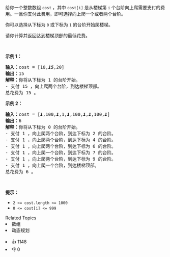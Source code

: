 <p>给你一个整数数组 <code>cost</code> ，其中 <code>cost[i]</code> 是从楼梯第 <code>i</code> 个台阶向上爬需要支付的费用。一旦你支付此费用，即可选择向上爬一个或者两个台阶。</p>

<p>你可以选择从下标为 <code>0</code> 或下标为 <code>1</code> 的台阶开始爬楼梯。</p>

<p>请你计算并返回达到楼梯顶部的最低花费。</p>

<p>&nbsp;</p>

<p><strong>示例 1：</strong></p>

<pre>
<strong>输入：</strong>cost = [10,<em><strong>15</strong></em>,20]
<strong>输出：</strong>15
<strong>解释：</strong>你将从下标为 1 的台阶开始。
- 支付 15 ，向上爬两个台阶，到达楼梯顶部。
总花费为 15 。
</pre>

<p><strong>示例 2：</strong></p>

<pre>
<strong>输入：</strong>cost = [<em><strong>1</strong></em>,100,<em><strong>1</strong></em>,1,<em><strong>1</strong></em>,100,<em><strong>1</strong></em>,<em><strong>1</strong></em>,100,<em><strong>1</strong></em>]
<strong>输出：</strong>6
<strong>解释：</strong>你将从下标为 0 的台阶开始。
- 支付 1 ，向上爬两个台阶，到达下标为 2 的台阶。
- 支付 1 ，向上爬两个台阶，到达下标为 4 的台阶。
- 支付 1 ，向上爬两个台阶，到达下标为 6 的台阶。
- 支付 1 ，向上爬一个台阶，到达下标为 7 的台阶。
- 支付 1 ，向上爬两个台阶，到达下标为 9 的台阶。
- 支付 1 ，向上爬一个台阶，到达楼梯顶部。
总花费为 6 。
</pre>

<p>&nbsp;</p>

<p><strong>提示：</strong></p>

<ul> 
 <li><code>2 &lt;= cost.length &lt;= 1000</code></li> 
 <li><code>0 &lt;= cost[i] &lt;= 999</code></li> 
</ul>

<div><div>Related Topics</div><div><li>数组</li><li>动态规划</li></div></div><br><div><li>👍 1148</li><li>👎 0</li></div>